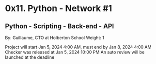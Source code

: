 # 0x11. Python - Network #1

## Python - Scripting - Back-end - API

By: Guillaume, CTO at Holberton School
Weight: 1

Project will start Jan 5, 2024 4:00 AM, must end by Jan 8, 2024 4:00 AM
Checker was released at Jan 5, 2024 10:00 PM
An auto review will be launched at the deadline
